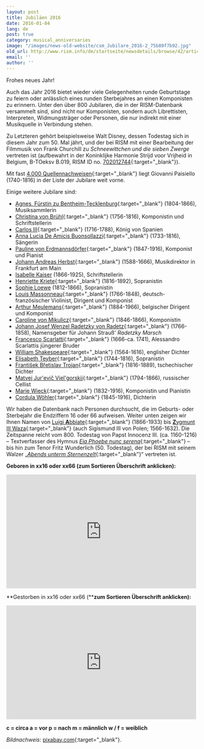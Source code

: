 ```yaml
---
layout: post
title: Jubiläen 2016
date: 2016-01-04
lang: de
post: true
category: musical_anniversaries
image: "/images/news-old-website/csm_Jubilare_2016-2_75b89f7b92.jpg"
old_url: http://www.rism.info/de/startseite/newsdetails/browse/42/article/64/musical-anniversaries-in-2016.html
email: ''
author: ''
---
```


Frohes neues Jahr!

Auch das Jahr 2016 bietet wieder viele Gelegenheiten runde Geburtstage zu feiern oder anlässlich eines runden Sterbejahres an einen Komponisten zu erinnern. Unter den über 800 Jubilaren, die in der RISM-Datenbank versammelt sind, sind nicht nur Komponisten, sondern auch Librettisten, Interpreten, Widmungsträger oder Personen, die nur indirekt mit einer Musikquelle in Verbindung stehen.


Zu Letzteren gehört beispielsweise Walt Disney, dessen Todestag sich in diesem Jahr zum 50. Mal jährt, und der bei RISM mit einer Bearbeitung der Filmmusik von Frank Churchill zu _Schneewittchen und die sieben Zwerge_ vertreten ist (aufbewahrt in der Koninklijke Harmonie Strijd voor Vrijheid in Belgium, B-TOeksv B.019, RISM ID no. [702012744](https://opac.rism.info/search?id=702012744){:target="_blank"}).


Mit fast [4.000 Quellennachweisen](https://opac.rism.info/search?View=rism&author=Giovanni+Paisiello){:target="_blank"} liegt Giovanni Paisiello (1740-1816) in der Liste der Jubilare weit vorne.


Einige weitere Jubilare sind:

- [Agnes, Fürstin zu Bentheim-Tecklenburg](https://opac.rism.info/metaopac/search?View=rism&q=189529342){:target="_blank"} (1804-1866), Musiksammlerin
- [Christina von Brühl](https://opac.rism.info/metaopac/search?View=rism&q=116750715){:target="_blank"} (1756-1816), Komponistin und Schriftstellerin
- [Carlos III](https://opac.rism.info/metaopac/search?View=rism&q=118925059){:target="_blank"} (1716-1788), König von Spanien
- [Anna Lucia De Amicis Buonsollazzi](https://opac.rism.info/metaopac/search?View=rism&q=Buonsollazzi){:target="_blank"} (1733-1816), Sängerin
- [Pauline von Erdmannsdörfer](https://opac.rism.info/metaopac/search?View=rism&q=116531460){:target="_blank"} (1847-1916), Komponist und Pianist
- [Johann Andreas Herbst](https://opac.rism.info/search?View=rism&author=123936993){:target="_blank"} (1588-1666), Musikdirektor in Frankfurt am Main
- [Isabelle Kaiser](https://opac.rism.info/metaopac/search?View=rism&q=116026650 "external-link-new-window") (1866-1925), Schriftstellerin
- [Henriette Kriete](https://opac.rism.info/metaopac/search?View=rism&q=116545992){:target="_blank"} (1816-1892), Sopranistin
- [Sophie Loewe](https://opac.rism.info/metaopac/search?View=rism&q=117037621 "external-link-new-window") (1812-1866), Sopranistin
- [Louis Massonneau](https://opac.rism.info/search?View=rism&author=116836415){:target="_blank"} (1766-1848), deutsch-französischer Violinist, Dirigent und Komponist
- [Arthur Meulemans](https://opac.rism.info/search?View=rism&author=120905477){:target="_blank"} (1884-1966), belgischer Dirigent und Komponist
- [Caroline von Mikulicz](https://opac.rism.info/metaopac/search?View=rism&q=Caroline+von+Mikulicz){:target="_blank"} (1846-1866), Komponistin
- [Johann Josef Wenzel Radetzky von Radetz](https://opac.rism.info/metaopac/search?View=rism&q=Radetzky){:target="_blank"} (1766-1858), Namensgeber für Johann Strauß' _Radetzky Marsch_
- [Francesco Scarlatti](https://opac.rism.info/search?View=rism&author=131748688){:target="_blank"} (1666-ca. 1741), Alessandro Scarlattis jüngerer Bruder
- [William Shakespeare](https://opac.rism.info/metaopac/search?View=rism&q=William+Shakespeare){:target="_blank"} (1564-1616), englisher Dichter
- [Elisabeth Teyber](https://opac.rism.info/metaopac/search?View=rism&q=131976281){:target="_blank"} (1744-1816), Sopranistin
- [František Břetislav Trojan](https://opac.rism.info/metaopac/search?View=rism&q=Franti%C5%A1ek+B%C5%99etislav+Trojan){:target="_blank"} (1816-1889), tschechischer Dichter
- [Matvej Jur'evič Viel'gorskij](https://opac.rism.info/metaopac/search?View=rism&q=118982044){:target="_blank"} (1794-1866), russischer Cellist
- [Marie Wieck](https://opac.rism.info/metaopac/search?View=rism&q=117346748){:target="_blank"} (1832-1916), Komponistin und Pianistin
- [Cordula Wöhler](https://opac.rism.info/metaopac/search?View=rism&q=136125425){:target="_blank"} (1845-1916), Dichterin

Wir haben die Datenbank nach Personen durchsucht, die im Geburts- oder Sterbejahr die Endziffern 16 oder 66 aufweisen. Weiter unten zeigen wir Ihnen Namen von [Luigi **A**bbiate](https://opac.rism.info/search?View=rism&author=Luigi+Abbiate){:target="_blank"} (1866-1933) bis [**Z**ygmunt III Waza](https://opac.rism.info/search?id=452507522){:target="_blank"} (auch Sigismund III von Polen; 1566-1632). Die Zeitspanne reicht vom 800. Todestag von Papst Innocenz III. (ca. 1160-1216) – Textverfasser des Hymnus [_Eia Phoebe nunc serena_](https://opac.rism.info/search?id=454000421){:target="_blank"} – bis hin zum Tenor Fritz Wunderlich (50. Todestag), der bei RISM mit seinem Walzer „[_Abends unterm Sternenzelt_](https://opac.rism.info/search?id=457000441){:target="_blank"}“ vertreten ist.


**Geboren in xx16 oder xx66 (zum Sortieren Überschrift anklicken):**

<iframe width="500" height="300" scrolling="yes" frameborder="no" src="https://www.google.com/fusiontables/embedviz?viz=GVIZ&amp;t=TABLE&amp;q=select+col0%2C+col1%2C+col2+from+19kiz0pEuED6QYnobzo35iN9X-kjDLEX29Nxbb77Q&amp;containerId=googft-gviz-canvas"></iframe>

**Gestorben in xx16 oder xx66 (****zum Sortieren Überschrift anklicken):**

<iframe width="500" height="300" scrolling="yes" frameborder="no" src="https://www.google.com/fusiontables/embedviz?viz=GVIZ&amp;t=TABLE&amp;q=select+col0%2C+col1%2C+col2+from+1dNgB2HKvkXLD9gNIylBWA7aZWHly1ETbUyjPVMZ-&amp;containerId=googft-gviz-canvas"></iframe>

**c = circa
a = vor
p = nach
m = männlich
w / f = weiblich**

_Bildnachweis_: [pixabay.com](https://pixabay.com/de/illustrations/jahreswechsel-2016-jahreswende-936219/){:target="_blank"}.
